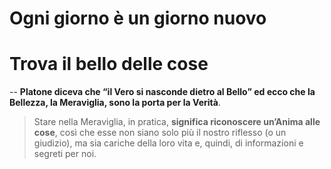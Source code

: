 # Ogni giorno è un giorno nuovo

# Trova il bello delle cose

--
**Platone diceva che “il Vero si nasconde dietro al Bello” ed ecco che la Bellezza, la Meraviglia, sono la porta per la Verità**.

> Stare nella Meraviglia, in pratica,  **significa riconoscere un’Anima alle cose**, così che esse non siano solo più il nostro riflesso (o un giudizio), ma sia cariche della loro vita e, quindi, di informazioni e segreti per noi.


<!--stackedit_data:
eyJoaXN0b3J5IjpbMTEyOTUzNzMwOF19
-->